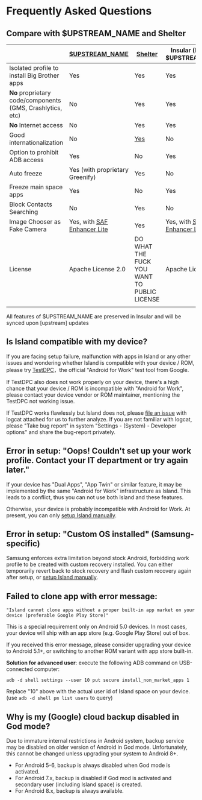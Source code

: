 Frequently Asked Questions
==========================

Compare with $UPSTREAM_NAME and Shelter
---

|                                                            | [$UPSTREAM_NAME](https://github.com/oasisfeng/island.git)                         | [Shelter](https://github.com/PeterCxy/Shelter)                | Insular (based on $UPSTREAM_NAME)                                                 |
| ---------------------------------------------------------- | --------------------------------------------------------------------------------- | ------------------------------------------------------------- | --------------------------------------------------------------------------------- |
| Isolated profile to install Big Brother apps               | Yes                                                                               | Yes                                                           | Yes                                                                               |
| **No** proprietary code/components (GMS, Crashlytics, etc) | No                                                                                | Yes                                                           | Yes                                                                               |
| **No** Internet access                                     | No                                                                                | Yes                                                           | Yes                                                                               |
| Good internationalization                                  | No                                                                                | [Yes](https://weblate.typeblog.net/projects/shelter/shelter/) | No                                                                                |
| Option to prohibit ADB access                              | Yes                                                                               | No                                                            | Yes                                                                               |
| Auto freeze                                                | Yes (with proprietary Greenify)                                                   | Yes                                                           | No                                                                                |
| Freeze main space apps                                     | Yes                                                                               | No                                                            | Yes                                                                               |
| Block Contacts Searching                                   | No                                                                                | Yes                                                           | No                                                                                |
| Image Chooser as Fake Camera                               | Yes, with [SAF Enhancer Lite](https://github.com/fython-tools/DocUIProxy-Android) | Yes                                                           | Yes, with [SAF Enhancer Lite](https://github.com/fython-tools/DocUIProxy-Android) |
| License                                                    | Apache License 2.0                                                                | DO WHAT THE FUCK YOU WANT TO PUBLIC LICENSE                   | Apache License 2.0                                                                |
|                                                            |                                                                                   |                                                               |                                                                                   |

All features of $UPSTREAM_NAME are preserved in Insular and will be synced upon [upstream] updates

Is Island compatible with my device?
---

If you are facing setup failure, malfunction with apps in Island or any other issues and wondering whether Island is compatible with your device / ROM, please try [TestDPC](https://play.google.com/store/apps/details?id=com.afwsamples.testdpc)，the official "Android for Work" test tool from Google.

If TestDPC also does not work properly on your device, there's a high chance that your device / ROM is incompatible with "Android for Work", please contact your device vendor or ROM maintainer, mentioning the TestDPC not working issue.

If TestDPC works flawlessly but Island does not, please [file an issue](https://github.com/oasisfeng/island/issues) with logcat attached for us to further analyze. If you are not familiar with logcat, please "Take bug report" in system "Settings - (System) - Developer options" and share the bug-report privately.

Error in setup: "Oops! Couldn't set up your work profile. Contact your IT department or try again later."
---

  If your device has "Dual Apps", "App Twin" or similar feature, it may be implemented by the same "Android for Work" infrastructure as Island. This leads to a conflict, thus you can not use both Island and these features.

  Otherwise, your device is probably incompatible with Android for Work. At present, you can only [setup Island manually](/setup.md).

Error in setup: "Custom OS installed" (Samsung-specific)
---

  Samsung enforces extra limitation beyond stock Android, forbidding work profile to be created with custom recovery installed. You can either temporarily revert back to stock recovery and flash custom recovery again after setup, or [setup Island manually](/setup.md).

Failed to clone app with error message:
---

`"Island cannot clone apps without a proper built-in app market on your device (preferable Google Play Store)"`

  This is a special requirement only on Android 5.0 devices. In most cases, your device will ship with an app store (e.g. Google Play Store) out of box.

  If you received this error message, please consider upgrading your device to Android 5.1+, or switching to another ROM variant with app store built-in.

  **Solution for advanced user**: execute the following ADB command on USB-connected computer:

    adb -d shell settings --user 10 put secure install_non_market_apps 1

  Replace "10" above with the actual user id of Island space on your device. (use `adb -d shell pm list users` to query)

Why is my (Google) cloud backup disabled in God mode?
---

  Due to immature internal restrictions in Android system, backup service may be disabled on older version of Android in God mode. Unfortunately, this cannot be changed unless upgrading your system to Android 8+.

- For Android 5-6, backup is always disabled when God mode is activated.
- For Android 7.x, backup is disabled if God mod is activated and secondary user (including Island space) is created.
- For Android 8.x, backup is always available.
